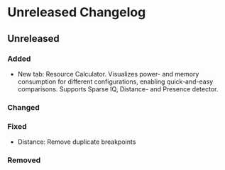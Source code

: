 # Unreleased Changelog

## Unreleased

### Added
- New tab: Resource Calculator.
  Visualizes power- and memory consumption for different configurations,
  enabling quick-and-easy comparisons.
  Supports Sparse IQ, Distance- and Presence detector.

### Changed

### Fixed
- Distance: Remove duplicate breakpoints

### Removed
